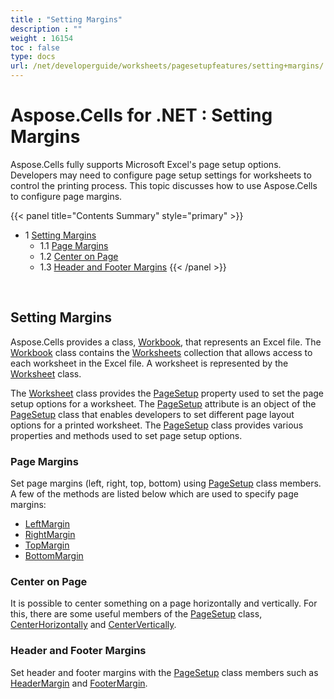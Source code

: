 ```yaml
---
title : "Setting Margins" 
description : "" 
weight : 16154 
toc : false
type: docs
url: /net/developerguide/worksheets/pagesetupfeatures/setting+margins/
---
```


# Aspose.Cells for .NET : Setting Margins


Aspose.Cells fully supports Microsoft Excel's page setup options. Developers may need to configure page setup settings for worksheets to control the printing process. This topic discusses how to use Aspose.Cells to configure page margins.

{{< panel title="Contents Summary" style="primary" >}}
*   1 [Setting Margins](#setting-margins)
    *   1.1 [Page Margins](#page-margins)
    *   1.2 [Center on Page](#center-on-page)
    *   1.3 [Header and Footer Margins](#header-and-footer-margins)
{{< /panel >}}
 

 

## Setting Margins

Aspose.Cells provides a class, [Workbook](https://apireference.aspose.com/net/cells/aspose.cells/workbook), that represents an Excel file. The [Workbook](https://apireference.aspose.com/net/cells/aspose.cells/workbook) class contains the [Worksheets](https://apireference.aspose.com/net/cells/aspose.cells/workbook/properties/worksheets) collection that allows access to each worksheet in the Excel file. A worksheet is represented by the [Worksheet](https://apireference.aspose.com/net/cells/aspose.cells/worksheet) class.

The [Worksheet](https://apireference.aspose.com/net/cells/aspose.cells/worksheet) class provides the [PageSetup](https://apireference.aspose.com/net/cells/aspose.cells/worksheet/properties/pagesetup) property used to set the page setup options for a worksheet. The [PageSetup](https://apireference.aspose.com/net/cells/aspose.cells/worksheet/properties/pagesetup) attribute is an object of the [PageSetup](https://apireference.aspose.com/net/cells/aspose.cells/pagesetup) class that enables developers to set different page layout options for a printed worksheet. The [PageSetup](https://apireference.aspose.com/net/cells/aspose.cells/pagesetup) class provides various properties and methods used to set page setup options.

### Page Margins

Set page margins (left, right, top, bottom) using [PageSetup](https://apireference.aspose.com/net/cells/aspose.cells/pagesetup) class members. A few of the methods are listed below which are used to specify page margins:

*   [LeftMargin](https://apireference.aspose.com/net/cells/aspose.cells/pagesetup/properties/leftmargin)
*   [RightMargin](https://apireference.aspose.com/net/cells/aspose.cells/pagesetup/properties/rightmargin)
*   [TopMargin](https://apireference.aspose.com/net/cells/aspose.cells/pagesetup/properties/topmargin)
*   [BottomMargin](https://apireference.aspose.com/net/cells/aspose.cells/pagesetup/properties/bottommargin)

### Center on Page

It is possible to center something on a page horizontally and vertically. For this, there are some useful members of the [PageSetup](https://apireference.aspose.com/net/cells/aspose.cells/pagesetup) class, [CenterHorizontally](https://apireference.aspose.com/net/cells/aspose.cells/pagesetup/properties/centerhorizontally) and [CenterVertically](https://apireference.aspose.com/net/cells/aspose.cells/pagesetup/properties/centervertically).

### Header and Footer Margins

Set header and footer margins with the [PageSetup](https://apireference.aspose.com/net/cells/aspose.cells/pagesetup) class members such as [HeaderMargin](https://apireference.aspose.com/net/cells/aspose.cells/pagesetup/properties/headermargin) and [FooterMargin](https://apireference.aspose.com/net/cells/aspose.cells/pagesetup/properties/footermargin).

